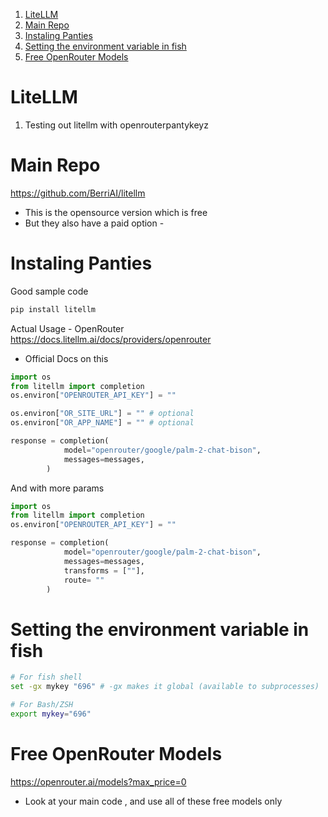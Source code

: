 
1. [LiteLLM](#litellm)
2. [Main Repo](#main-repo)
3. [Instaling Panties](#instaling-panties)
4. [Setting the environment variable in fish](#setting-the-environment-variable-in-fish)
5. [Free OpenRouter Models](#free-openrouter-models)


# LiteLLM
1. Testing out litellm with openrouterpantykeyz

# Main Repo

https://github.com/BerriAI/litellm 
- This is the opensource version which is free 
- But they also have a paid option - 

# Instaling Panties 

Good sample code 

```py 
pip install litellm
```

Actual Usage - OpenRouter 
https://docs.litellm.ai/docs/providers/openrouter 
- Official Docs on this

```py 
import os
from litellm import completion
os.environ["OPENROUTER_API_KEY"] = ""

os.environ["OR_SITE_URL"] = "" # optional
os.environ["OR_APP_NAME"] = "" # optional

response = completion(
            model="openrouter/google/palm-2-chat-bison",
            messages=messages,
        )
```

And with more params 

```py 
import os
from litellm import completion
os.environ["OPENROUTER_API_KEY"] = ""

response = completion(
            model="openrouter/google/palm-2-chat-bison",
            messages=messages,
            transforms = [""],
            route= ""
        )
```

# Setting the environment variable in fish 

```sh 
# For fish shell
set -gx mykey "696" # -gx makes it global (available to subprocesses)

# For Bash/ZSH 
export mykey="696"
```

# Free OpenRouter Models 

https://openrouter.ai/models?max_price=0 
- Look at your main code , and use all of these free models only 